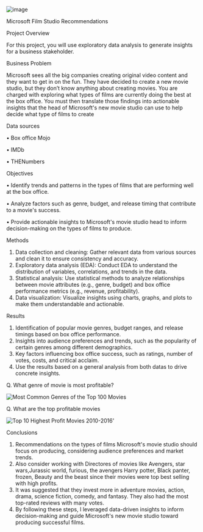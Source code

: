 ![image](https://github.com/EstherMoringa/dsc-phase-1-project-v2-4/assets/162351617/07741018-7fc5-4af7-8708-407da70e335a)


Microsoft Film Studio Recommendations

Project Overview

For this project, you will use exploratory data analysis to generate insights for a business stakeholder.

Business Problem

Microsoft sees all the big companies creating original video content and they want to get in on the fun. They have decided to create a new movie studio, but they don’t know anything about creating movies. You are charged with exploring what types of films are currently doing the best at the box office. You must then translate those findings into actionable insights that the head of Microsoft's new movie studio can use to help decide what type of films to create

Data sources

•	Box office Mojo

•	IMDb

•	THENumbers

Objectives

•	Identify trends and patterns in the types of films that are performing well at the box office.

•	Analyze factors such as genre, budget, and release timing that contribute to a movie's success.

•	Provide actionable insights to Microsoft's movie studio head to inform decision-making on the types of films to produce.

Methods

1.	Data collection and cleaning: Gather relevant data from various sources and clean it to ensure consistency and accuracy.
2.	Exploratory data analysis (EDA): Conduct EDA to understand the distribution of variables, correlations, and trends in the data.
3.	Statistical analysis: Use statistical methods to analyze relationships between movie attributes (e.g., genre, budget) and box office performance metrics (e.g., revenue, profitability).
4.	Data visualization: Visualize insights using charts, graphs, and plots to make them understandable and actionable.
   

Results

1. Identification of popular movie genres, budget ranges, and release timings based on box office performance.
2. Insights into audience preferences and trends, such as the popularity of certain genres among different demographics.
3. Key factors influencing box office success, such as ratings, number of votes, costs, and critical acclaim.
4. Use the results based on a general analysis from both datas to drive concrete insights.
   
   
 Q. What genre of movie is most profitable?
 
 
![Most Common Genres of the Top 100 Movies](https://github.com/EstherMoringa/dsc-phase-1-project-v2-4/assets/162351617/d5b5efd7-4bc1-43e6-9ea4-88c76d075d36)



Q. What are the top profitable movies

![Top 10 Highest Profit Movies 2010-2016'](https://github.com/EstherMoringa/dsc-phase-1-project-v2-4/assets/162351617/270efe60-0b31-4aa4-882c-124c5ffe3414)


Conclusions

1. Recommendations on the types of films Microsoft's movie studio should focus on producing, considering audience preferences and market trends.
2. Also consider working with Directores of movies like Avengers, star wars,Jurassic world, furious, the avengers Harry potter, Black panter, frozen, Beauty and the beast since their movies were top best selling with high profits.
3. It was suggested that they invest more in adventure movies, action, drama, science fiction, comedy, and fantasy. They also had the most top-rated reviews with many votes.
3. By following these steps, I leveraged data-driven insights to inform decision-making and guide Microsoft's new movie studio toward producing successful films.
